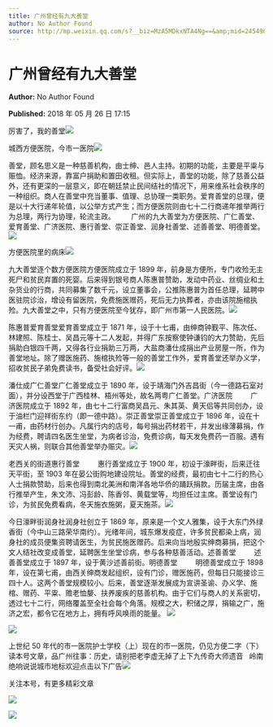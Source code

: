 ```yaml
---
title: 广州曾经有九大善堂
author: No Author Found
source: http://mp.weixin.qq.com/s?__biz=MzA5MDkxNTA4Ng==&amp;mid=2454907116&amp;idx=1&amp;sn=ca17185350bb43d8ad4963ffc6d1c3d0&amp;chksm=87a2208db0d5a99b15b98c854e9dd14fa248ae99f756b74df9d10dc90b8c1e36812bc91b37a5#rd
---
```


# 广州曾经有九大善堂

**Author:** No Author Found

**Published:** 2018 年 05 月 26 日 17:15

厉害了，我的善堂![](https://mmbiz.qpic.cn/mmbiz_jpg/PJWG74pLsMYGMCpREMTuyULgwOhbVh9WncJfNiciaiaEOZvXnLYsiaGcKmSQMsoXXUS9h1jpJXSJ3orQ5O7Ayk1pzQ/640?wx_fmt=jpeg)

城西方便医院，今市一医院![](https://mmbiz.qpic.cn/mmbiz_png/PJWG74pLsMYGMCpREMTuyULgwOhbVh9WrrShKHZfWnb2tiab3XC5hkujpWz5V5JicJiaMRekBV0a7JXN88ibNI2mFQ/640?wx_fmt=png)

善堂，顾名思义是一种慈善机构，由士绅、邑人主持。初期的功能，主要是平粜与赈恤。经济来源，靠富户捐助和置田收租。但实际上，善堂的功能，除了慈善公益外，还有更深的一层意义，即在朝廷禁止民间结社的情况下，用来维系社会秩序的一种组织。商人在善堂中充当董事、值理、总协理一类职务。爱育善堂的总理，便是以十大行递年轮值，以公举方式产生；而方便医院则由七十二行商递年推举两行为总理，两行为协理，轮流主政。        广州的九大善堂为方便医院、广仁善堂、爱育善堂、广济医院、惠行善堂、崇正善堂、润身社善堂、述善善堂、明德善堂。![](https://mmbiz.qpic.cn/mmbiz_jpg/PJWG74pLsMYGMCpREMTuyULgwOhbVh9WqnuFcqC743mNThu9BHfoqQfTUhIvwRybHqSyWcgmWv7Zr3rjq9iaxog/640?wx_fmt=jpeg)

方便医院里的病床![](https://mmbiz.qpic.cn/mmbiz_png/PJWG74pLsMYGMCpREMTuyULgwOhbVh9Ws40gFYAlyuzUKdffg8OXIModyIt0QEXwvBI97ZOHzRMEZ12KyShPPQ/640?wx_fmt=png)

九大善堂逐个数方便医院方便医院成立于 1899 年，前身是方便所，专门收殓无主死尸和贫民弃置的死婴。后来得到银号商人陈惠普赞助，发动中药业、丝绸业和土杂货业的行商，共同募集了数千元，设立董事会，公推陈惠普为首任总理，延聘中医驻院诊治，增设有留医院，免费施医赠药，死后无力执葬者，亦由该院施棺执殓。九大善堂之中，只有方便医院至今犹存，即广州市第一人民医院。![](https://mmbiz.qpic.cn/mmbiz_jpg/PJWG74pLsMYGMCpREMTuyULgwOhbVh9WsqO3uvc4LDTOEZSOyTPmUwEg8ZN5eBkXotM4l3wojT46OyOAd3p2Yg/640?wx_fmt=jpeg)

陈惠普爱育善堂爱育善堂成立于 1871 年，设于十七甫，由绅商钟觐平、陈次任、林建照、陈桂士、吴昌元等十二人发起，并得广东按察使钟谦钧的大力赞助，先后捐助白银四千两，又得各行业捐助三万两，大盐商潘仕成捐出产业房屋一所，作为善堂地址。除了赠医施药、施棺执殓等一般的善堂工作外，爱育善堂还举办义学，招收贫民子弟免费读书，备受社会好评。![](https://mmbiz.qpic.cn/mmbiz_jpg/PJWG74pLsMYGMCpREMTuyULgwOhbVh9WZu8CsdEuoI2H4yIic7hMB1LAVyx1KM2UKoMv5UOEIOOP9Qrqiau9icssQ/640?wx_fmt=jpeg)

潘仕成广仁善堂广仁善堂成立于 1890 年，设于靖海门外吉昌街（今一德路石室对面），并分设西堂于广西桂林、梧州等处，故名两粤广仁善堂。广济医院         广济医院成立于 1892 年，由七十二行富商吴昌元、朱其英、黄天侣等共同创办，设于油栏门迎祥街东约（即一德中路）。崇正善堂崇正善堂成立于 1896 年，设在十一甫，由药材行创办。凡属行内的店号，每号捐出药材若干，并发出缘薄募捐，作为经费，聘请四名医生坐堂，为病者诊治，免费诊病，每天发免费药一百服。遇有天灾人祸，则联合其他善堂举办赈灾。![](https://mmbiz.qpic.cn/mmbiz_jpg/PJWG74pLsMYGMCpREMTuyULgwOhbVh9Wpb491dg8kSTxLuaoVEzDvNHR2DRXvTPFA5h5sMKxfKiceGrMYhkORVQ/640?wx_fmt=jpeg)

老西关的街道惠行善堂         惠行善堂成立于 1900 年，初设于濠畔街，后来迁往天平街，至 1903 年在晏公街购地建设院址。善堂的经费，最初由七十二行的热心人士捐款赞助，后来也得到南北美洲和南洋各地华侨的踊跃捐款。历届主席，由各行推举产生，朱文沛、冯彭龄、陈香邻、黄载堂等，均担任过主席。善堂设有门诊，为贫民免费看病，冬天施衣施粥，夏天施茶。![](https://mmbiz.qpic.cn/mmbiz_jpg/PJWG74pLsMYGMCpREMTuyULgwOhbVh9WeLnibQse3KaTbNwYECfwtg5EXsF9WRT77TH35mZMPNppNl49pgh8Kfg/640?wx_fmt=jpeg)

今日濠畔街润身社润身社创立于 1869 年，原来是一个文人雅集，设于大东门外绿香街（今中山三路荣华南约）。光绪年间，城东爆发疫症，许多贫民都染上病，润身社的成员便集资聘请医生，为贫民施医赠药。后来向当地殷实绅商募捐，把这个文人结社改变成善堂，延聘医生坐堂诊病，参与各种慈善活动。述善善堂         述善善堂成立于 1897 年，设于黄沙述善前街。明德善堂         明德善堂成立于 1898 年，设在第七甫，由西关绅商发起组织，设有门诊，赠医施药，但每日只能接诊三四十人。这两个善堂规模较小。后来，善堂逐渐发展成为宣讲圣谕、办义学、施棺、赠药、平粜、赡老恤嫠、扶养废疾的慈善机构。由于它们与商人的关系密切，透过七十二行，网络覆盖至全社会每个角落。规模之大，积储之厚，捐输之广，施济之宏，都令它在地方上，拥有呼风唤雨的能量。 ![](https://mmbiz.qpic.cn/mmbiz_png/PJWG74pLsMYGMCpREMTuyULgwOhbVh9Ws40gFYAlyuzUKdffg8OXIModyIt0QEXwvBI97ZOHzRMEZ12KyShPPQ/640?wx_fmt=png)

![](https://mmbiz.qpic.cn/mmbiz_jpg/PJWG74pLsMYGMCpREMTuyULgwOhbVh9WJmfeUp7M6WMNhSibV3abz8LV7kQTWEVfEUehdAI7iavTGDKWeGqBia3xg/640?wx_fmt=jpeg)

上世纪 50 年代的市一医院护士学校（上）现在的市一医院，仍见方便二字（下）读本号文章，品广州往事：历史，请别把老李虚无掉了上下九传奇大师遗音   岭南绝响说说城市地标欢迎点击以下广告![](https://mmbiz.qpic.cn/mmbiz_jpg/PJWG74pLsMYGMCpREMTuyULgwOhbVh9WT7N86BPrboFlrS4ibZamDXjmng7rwmYfWyLzV4skVoM87iarNOT0icozw/640?wx_fmt=jpeg)

关注本号，有更多精彩文章

![](https://mmbiz.qpic.cn/mmbiz/yqVAqoZvDibG3kQhluBMwZUTaMDIMnOlv08G7S8Qh57I6vmrRztsdbR83z2iaH1wxb2LYoUSianWp6tKOicUBWdN0A/640)

![](https://mmbiz.qpic.cn/mmbiz_jpg/PJWG74pLsMYGMCpREMTuyULgwOhbVh9WdWX8rEZ6PEFOclJyz16z5JBia0iatNg3TkUV0ZySkfXHMC8QP1icfNMDw/640?wx_fmt=jpeg)
